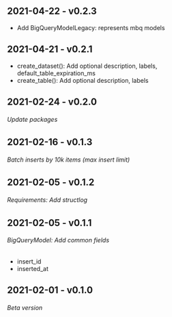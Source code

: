 ## 2021-04-22 - v0.2.3
 - Add BigQueryModelLegacy: represents mbq models

## 2021-04-21 - v0.2.1
 - create_dataset(): Add optional description, labels, default_table_expiration_ms
 - create_table(): Add optional description, labels

## 2021-02-24 - v0.2.0
###### Update packages

## 2021-02-16 - v0.1.3
###### Batch inserts by 10k items (max insert limit)

## 2021-02-05 - v0.1.2
###### Requirements: Add structlog

## 2021-02-05 - v0.1.1
###### BigQueryModel: Add common fields

 - insert_id
 - inserted_at

## 2021-02-01 - v0.1.0
###### Beta version
